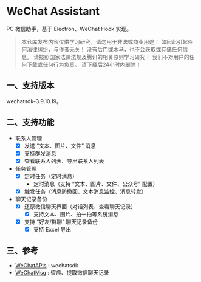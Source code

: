 # WeChat Assistant

PC 微信助手，基于 Electron、WeChat Hook 实现。

> 本仓库发布内容仅供学习研究，请勿用于非法或商业用途！ 如因此引起任何法律纠纷，与作者无关！ 没有后门或木马，也不会获取或存储任何信息。 请按照国家法律法规及腾讯的相关原则学习研究！ 我们不对用户的任何下载或任何行为负责。 请下载后24小时内删除！

## 一、支持版本

wechatsdk-3.9.10.19。

## 二、支持功能

- 联系人管理
  *	[x] 发送 “文本、图片、文件” 消息
  * [x] 支持群发消息
  *	[x] 查看联系人列表、导出联系人列表
- 任务管理
  * [x] 定时任务（定时消息）
    * 定时消息（支持 “文本、图片、文件、公众号” 配置）
  * [x] 触发任务（消息防撤回、文本消息监控、消息转发）
- 聊天记录备份
  * [x] 还原微信聊天界面（对话列表、查看聊天记录）
    * [x] 支持文本、图片、拍一拍等系统消息
  * [x] 支持 “好友/群聊” 聊天记录备份
    * [x] 支持 Excel 导出

## 三、参考

* [WeChatAPIs](https://github.com/WeChatAPIs/wechatAPI) : wechatsdk
* [WeChatMsg](https://github.com/LC044/WeChatMsg) : 留痕、提取微信聊天记录
